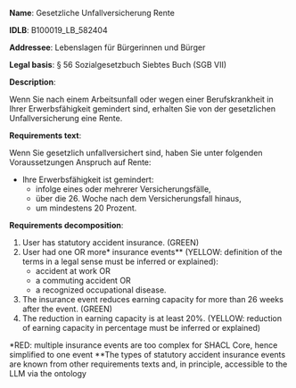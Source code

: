 <b>Name</b>: Gesetzliche Unfallversicherung Rente

<b>IDLB</b>: B100019_LB_582404

<b>Addressee</b>: Lebenslagen für Bürgerinnen und Bürger

<b>Legal basis</b>: § 56 Sozialgesetzbuch Siebtes Buch (SGB VII)

<b>Description</b>: 

Wenn Sie nach einem Arbeitsunfall oder wegen einer Berufskrankheit in Ihrer
Erwerbsfähigkeit gemindert sind, erhalten Sie von der gesetzlichen
Unfallversicherung eine Rente.

<b>Requirements text</b>:

Wenn Sie gesetzlich unfallversichert sind, haben Sie unter folgenden
Voraussetzungen Anspruch auf Rente:

  * Ihre Erwerbsfähigkeit ist gemindert: 
    * infolge eines oder mehrerer Versicherungsfälle,
    * über die 26. Woche nach dem Versicherungsfall hinaus,
    * um mindestens 20 Prozent.

<b>Requirements decomposition</b>:

1. User has statutory accident insurance. (GREEN)
2. User had one OR more* insurance events** (YELLOW: definition of the terms in a legal sense must be inferred or explained):
    - accident at work OR 
    - a commuting accident OR
    - a recognized occupational disease.
3. The insurance event reduces earning capacity for more than 26 weeks after the event. (GREEN)
4. The reduction in earning capacity is at least 20%. (YELLOW: reduction of earning capacity in percentage must be inferred or explained)

*RED: multiple insurance events are too complex for SHACL Core, hence simplified to one event
**The types of statutory accident insurance events are known from other requirements texts and, in principle, accessible to the LLM via the ontology